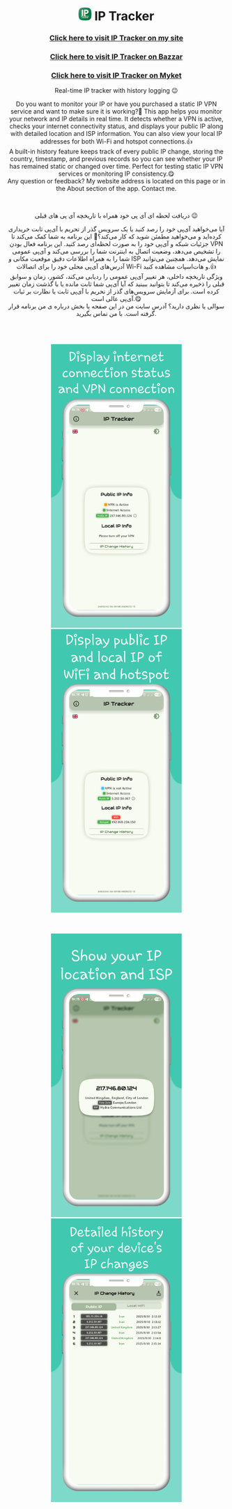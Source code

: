 <h1 align="center"> <img width="30" src="/images/icon.png" alt="IP Tracker" /> IP Tracker </h1>
<h3 align="center"> <a href="https://loco81.ir/skills/IPTracker?lang=en"> Click here to visit IP Tracker on my site </a> </h3>
<h3 align="center"> <a href="https://cafebazaar.ir/app/com.LoCo.IPTracker"> Click here to visit IP Tracker on Bazzar </a> </h3>
<h3 align="center"> <a href="#"> Click here to visit IP Tracker on Myket </a> </h3>
<p align="center"> Real-time IP tracker with history logging 😉 </p>
<p align="center"> Do you want to monitor your IP or have you purchased a static IP VPN service and want to make sure it is working?🧐 This app helps you monitor your network and IP details in real time. It detects whether a VPN is active, checks your internet connectivity status, and displays your public IP along with detailed location and ISP information. You can also view your local IP addresses for both Wi-Fi and hotspot connections.👍<br>A built-in history feature keeps track of every public IP change, storing the country, timestamp, and previous records so you can see whether your IP has remained static or changed over time. Perfect for testing static IP VPN services or monitoring IP consistency.😋<br>Any question or feedback? My website address is located on this page or in the About section of the app. Contact me. </p>
<br>
<p align="center"> دریافت لحظه ای آی پی خود همراه با تاریخچه آی پی های قبلی 😉 </p>
<p align="center"> آیا می‌خواهید آی‌پی خود را رصد کنید یا یک سرویس گذر از تحریم با آی‌پی ثابت خریداری کرده‌اید و می‌خواهید مطمئن شوید که کار می‌کند؟🧐 این برنامه به شما کمک می‌کند تا جزئیات شبکه و آی‌پی خود را به صورت لحظه‌ای رصد کنید. این برنامه فعال بودن VPN را تشخیص می‌دهد، وضعیت اتصال به اینترنت شما را بررسی می‌کند و آی‌پی عمومی شما را به همراه اطلاعات دقیق موقعیت مکانی و ISP نمایش می‌دهد. همچنین می‌توانید آدرس‌های آی‌پی محلی خود را برای اتصالات Wi-Fi و هات‌اسپات مشاهده کنید.👍<br>ویژگی تاریخچه داخلی، هر تغییر آی‌پی عمومی را ردیابی می‌کند، کشور، زمان و سوابق قبلی را ذخیره می‌کند تا بتوانید ببینید که آیا آی‌پی شما ثابت مانده یا با گذشت زمان تغییر کرده است. برای آزمایش سرویس‌های گذر از تحریم با آی‌پی ثابت یا نظارت بر ثبات آی‌پی عالی است.😋<br>سوالی یا نظری دارید؟ آدرس سایت من در این صفحه یا بخش درباره ی من برنامه قرار گرفته است. با من تماس بگیرید. </p>
<br>
<br>
<div align="center">
  <p align="center">
    <img width="300" src="/images/English/image1.png" alt="IP Tracker" />
    <img width="300" src="/images/English/image2.png" alt="IP Tracker" />
  </p>
</div>
<br>
<div align="center">
  <p align="center">
    <img width="300" src="/images/English/image3.png" alt="IP Tracker" />
    <img width="300" src="/images/English/image4.png" alt="IP Tracker" />
  </p>
</div>
<br>

